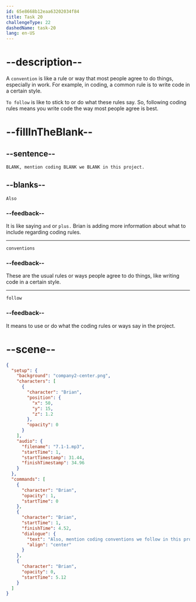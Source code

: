 ```yaml
---
id: 65e8668b12eaa63202034f84
title: Task 20
challengeType: 22
dashedName: task-20
lang: en-US
---
```


<!-- (Audio) Brian: Also, mention coding conventions we follow in this project. -->

# --description--

A `convention` is like a rule or way that most people agree to do things, especially in work. For example, in coding, a common rule is to write code in a certain style.

`To follow` is like to stick to or do what these rules say. So, following coding rules means you write code the way most people agree is best.

# --fillInTheBlank--

## --sentence--

`BLANK, mention coding BLANK we BLANK in this project.`

## --blanks--

`Also`

### --feedback--

It is like saying `and` or `plus.` Brian is adding more information about what to include regarding coding rules.

---

`conventions`

### --feedback--

These are the usual rules or ways people agree to do things, like writing code in a certain style.

---

`follow`

### --feedback--

It means to use or do what the coding rules or ways say in the project.

# --scene--

```json
{
  "setup": {
    "background": "company2-center.png",
    "characters": [
      {
        "character": "Brian",
        "position": {
          "x": 50,
          "y": 15,
          "z": 1.2
        },
        "opacity": 0
      }
    ],
    "audio": {
      "filename": "7.1-1.mp3",
      "startTime": 1,
      "startTimestamp": 31.44,
      "finishTimestamp": 34.96
    }
  },
  "commands": [
    {
      "character": "Brian",
      "opacity": 1,
      "startTime": 0
    },
    {
      "character": "Brian",
      "startTime": 1,
      "finishTime": 4.52,
      "dialogue": {
        "text": "Also, mention coding conventions we follow in this project.",
        "align": "center"
      }
    },
    {
      "character": "Brian",
      "opacity": 0,
      "startTime": 5.12
    }
  ]
}
```

